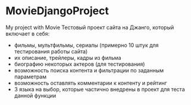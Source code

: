 # MovieDjangoProject
My project with Movie
Тестовый проект сайта на Джанго, который включает в себя:
- фильмы, мультфильмы, сериалы (примерно 10 штук для тестирования работы сайта)
- их описание, трейлеры, кадры из фильма
- биографию некоторых актеров (для тестирования)
- возможность поиска контента и фильтрации по заданным параметрам
- возможность оставлять комментарии к контенту и рейтинг
- 3 языка на выбор, которые частично внедрены в проект для теста данной функции
